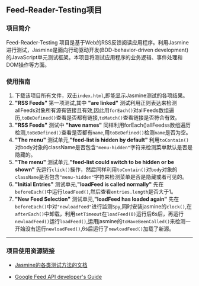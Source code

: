 
## Feed-Reader-Testing项目

### 项目简介
  Feed-Reader-Testing 项目是基于Web的RSS反馈阅读应用程序。利用Jasmine进行测试，Jasmine是面向行动驱动开发(BDD-behavior-driven development)的JavaScript单元测试框架。本项目将测试应用程序的业务逻辑、事件处理和DOM操作等方面。

### 使用指南
1. 下载该项目所有文件，双击`index.html`,即能显示Jasmine测试的各项结果。
2. **"RSS Feeds"** 第一项测试,其中 **"are linked"** 测试利用正则表达来检测allFeeds对象所有源有链接且有效,因此用`forEach()`对allFeeds数组遍历,`toBeDefined()`查看是否都有链接,`toMatch()`查看链接是否符合有效。
3. **"RSS Feeds"** 测试中 **"have names"** 同样利用forEach()allFeedss数组遍历检测,`toBeDefined()`查看是否都有`name`,用`toBeDefined()`检测`name`是否为空。
4. **"The menu"** 测试单元,**"feed-list is hidden by default"** 利用`toContain()`对body对象的className是否包含`"menu-hidden"`字符来检测菜单默认是否是隐藏的。
5. **"The menu"** 测试单元,**"feed-list could switch to be hidden or be shown"** 先运行`click()`操作，然后同样利用`toContain()`对`body`对象的`className`是否包含`"menu-hidden"`字符来检测菜单是否是隐藏或者可见的。
6. **"Initial Entries"** 测试单元,**"loadFeed is called normally"** 先在`beforeEach()`中运行`loadFeed()`,然后查看`entries.length`是否大于1。
6. **"New Feed Selection"** 测试单元,**"loadFeed has loaded again"** 先在`beforeEach()`中对`"newloadFeed"`进行监测`Spy`,同时安装jasmine的`clock()`,在`afterEach()`中卸载，利用`setTimeout`在`loadFeed(0)`运行后6s后，再运行`newloadFeed()`运行`loadFeed()`,运用jasmine的`toHaveBeenCalled()`来检测一开始没有运行`newloadFeed()`,6s后运行了`newloadFeed()`加载了新源。
----

### 项目使用资源链接
* [Jasmine的各类测试方法的文档](https://jasmine.github.io/2.3/introduction.html)

* [Google Feed API developer's Guide](http://developer.google.com/feed/v1/devguide)
